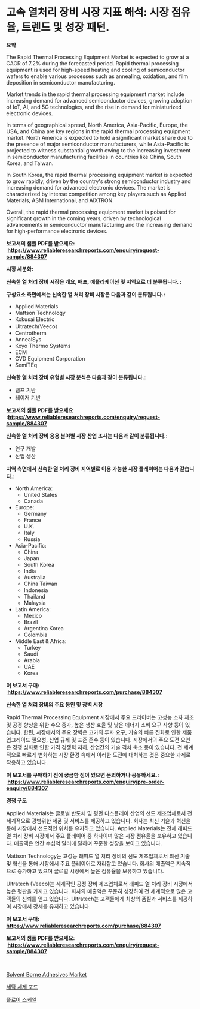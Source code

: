 <p><h1>고속 열처리 장비 시장 지표 해석: 시장 점유율, 트렌드 및 성장 패턴.</h1></p><p><strong>요약</strong></p>
<p><p>The Rapid Thermal Processing Equipment Market is expected to grow at a CAGR of 7.2% during the forecasted period. Rapid thermal processing equipment is used for high-speed heating and cooling of semiconductor wafers to enable various processes such as annealing, oxidation, and film deposition in semiconductor manufacturing. </p><p>Market trends in the rapid thermal processing equipment market include increasing demand for advanced semiconductor devices, growing adoption of IoT, AI, and 5G technologies, and the rise in demand for miniaturized electronic devices. </p><p>In terms of geographical spread, North America, Asia-Pacific, Europe, the USA, and China are key regions in the rapid thermal processing equipment market. North America is expected to hold a significant market share due to the presence of major semiconductor manufacturers, while Asia-Pacific is projected to witness substantial growth owing to the increasing investment in semiconductor manufacturing facilities in countries like China, South Korea, and Taiwan.</p><p>In South Korea, the rapid thermal processing equipment market is expected to grow rapidly, driven by the country's strong semiconductor industry and increasing demand for advanced electronic devices. The market is characterized by intense competition among key players such as Applied Materials, ASM International, and AIXTRON.</p><p>Overall, the rapid thermal processing equipment market is poised for significant growth in the coming years, driven by technological advancements in semiconductor manufacturing and the increasing demand for high-performance electronic devices.</p></p>
<p><strong>보고서의 샘플 PDF를 받으세요: &nbsp;<a href="https://www.reliableresearchreports.com/enquiry/request-sample/884307">https://www.reliableresearchreports.com/enquiry/request-sample/884307</a></strong></p>
<p><strong>시장 세분화:</strong></p>
<p><strong> 신속한 열 처리 장비 시장은 개요, 배포, 애플리케이션 및 지역으로 더 분류됩니다. :</strong></p>
<p><strong>구성요소 측면에서는 신속한 열 처리 장비 시장은 다음과 같이 분류됩니다.:</strong></p>
<p><ul><li>Applied Materials</li><li>Mattson Technology</li><li>Kokusai Electric</li><li>Ultratech(Veeco）</li><li>Centrotherm</li><li>AnnealSys</li><li>Koyo Thermo Systems</li><li>ECM</li><li>CVD Equipment Corporation</li><li>SemiTEq</li></ul></p>
<p><strong> 신속한 열 처리 장비 유형별 시장 분석은 다음과 같이 분류됩니다.:</strong></p>
<p><ul><li>램프 기반</li><li>레이저 기반</li></ul></p>
<p><strong>보고서의 샘플 PDF를 받으세요 :<a href="https://www.reliableresearchreports.com/enquiry/request-sample/884307">https://www.reliableresearchreports.com/enquiry/request-sample/884307</a></strong></p>
<p><strong> 신속한 열 처리 장비 응용 분야별 시장 산업 조사는 다음과 같이 분류됩니다.:</strong></p>
<p><ul><li>연구 개발</li><li>산업 생산</li></ul></p>
<p><strong>지역 측면에서 신속한 열 처리 장비 지역별로 이용 가능한 시장 플레이어는 다음과 같습니다.:</strong></p>
<p><ul>
    <li>
        North America:
        <ul>
            <li>United States</li>
            <li>Canada</li>
        </ul>
    </li>
    <li>
        Europe:
        <ul>
            <li>Germany</li>
            <li>France</li>
            <li>U.K.</li>
            <li>Italy</li>
            <li>Russia</li>
        </ul>
    </li>
    <li>
        Asia-Pacific:
        <ul>
            <li>China</li>
            <li>Japan</li>
            <li>South Korea</li>
            <li>India</li>
            <li>Australia</li>
            <li>China Taiwan</li>
            <li>Indonesia</li>
            <li>Thailand</li>
            <li>Malaysia</li>
        </ul>
    </li>
    <li>
        Latin America:
        <ul>
            <li>Mexico</li>
            <li>Brazil</li>
            <li>Argentina Korea</li>
            <li>Colombia</li>
        </ul>
    </li>
    <li>
        Middle East & Africa:
        <ul>
            <li>Turkey</li>
            <li>Saudi</li>
            <li>Arabia</li>
            <li>UAE</li>
            <li>Korea</li>
        </ul>
    </li>
    </ul></p>
<p><strong>이 보고서 구매: &nbsp;<a href="https://www.reliableresearchreports.com/purchase/884307">https://www.reliableresearchreports.com/purchase/884307</a></strong></p>
<p><strong>신속한 열 처리 장비의 주요 동인 및 장벽 시장</strong></p>
<p><p>Rapid Thermal Processing Equipment 시장에서 주요 드라이버는 고성능 소자 제조 및 공정 향상을 위한 수요 증가, 높은 생산 효율 및 낮은 에너지 소비 요구 사항 등이 있습니다. 한편, 시장에서의 주요 장벽은 고가의 투자 요구, 기술의 빠른 진화로 인한 제품 업그레이드 필요성, 산업 규제 및 표준 준수 등이 있습니다. 시장에서의 주요 도전 요인은 경쟁 심화로 인한 가격 경쟁력 저하, 산업간의 기술 격차 축소 등이 있습니다. 전 세계적으로 빠르게 변화하는 시장 환경 속에서 이러한 도전에 대처하는 것은 중요한 과제로 작용하고 있습니다.</p></p>
<p><strong>이 보고서를 구매하기 전에 궁금한 점이 있으면 문의하거나 공유하세요.: &nbsp;<a href="https://www.reliableresearchreports.com/enquiry/pre-order-enquiry/884307">https://www.reliableresearchreports.com/enquiry/pre-order-enquiry/884307</a></strong></p>
<p><strong>경쟁 구도</strong></p>
<p><p>Applied Materials는 글로벌 반도체 및 평면 디스플레이 산업의 선도 제조업체로서 전 세계적으로 광범위한 제품 및 서비스를 제공하고 있습니다. 회사는 최신 기술과 혁신을 통해 시장에서 선도적인 위치를 유지하고 있습니다. Applied Materials는 전체 래피드 열 처리 장비 시장에서 주요 플레이어 중 하나이며 많은 시장 점유율을 보유하고 있습니다. 매출액은 연간 수십억 달러에 달하며 꾸준한 성장을 보이고 있습니다.</p><p>Mattson Technology는 고성능 래피드 열 처리 장비의 선도 제조업체로서 최신 기술 및 혁신을 통해 시장에서 주요 플레이어로 자리잡고 있습니다. 회사의 매출액은 지속적으로 증가하고 있으며 글로벌 시장에서 높은 점유율을 보유하고 있습니다.</p><p>Ultratech (Veeco)는 세계적인 공정 장비 제조업체로서 래피드 열 처리 장비 시장에서 높은 평판을 가지고 있습니다. 회사의 매출액은 꾸준히 성장하여 전 세계적으로 많은 고객들의 신뢰를 얻고 있습니다. Ultratech는 고객들에게 최상의 품질과 서비스를 제공하여 시장에서 강세를 유지하고 있습니다.</p></p>
<p><strong>이 보고서 구매: &nbsp; <a href="https://www.reliableresearchreports.com/purchase/884307">https://www.reliableresearchreports.com/purchase/884307</a></strong></p>
<p><strong>보고서의 샘플 PDF를 받으세요: &nbsp;<a href="https://www.reliableresearchreports.com/enquiry/request-sample/884307">https://www.reliableresearchreports.com/enquiry/request-sample/884307</a></strong><strong></strong></p>
<p>&nbsp;</p>
<p><p><a href="https://ivy-potential-64b.notion.site/Solvent-Borne-Adhesives-Market-Research-Report-Provides-Critical-Insights-that-can-help-Shape-Busine-7015281428094483ac6524e2611e0906">Solvent Borne Adhesives Market</a></p><p><a href="https://github.com/Skyleitney456456/Market-Research-Report-List-1/blob/main/27274936597.md">세탁 세제 포드</a></p><p><a href="https://github.com/vs10l4sfg5c/Market-Research-Report-List-1/blob/main/68759666596.md">플로어 스케일</a></p></p>